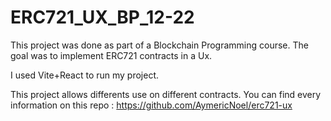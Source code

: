 # ERC721_UX_BP_12-22

This project was done as part of a Blockchain Programming course. The goal was to implement ERC721 contracts in a Ux.

I used Vite+React to run my project. 

This project allows differents use on different contracts.
You can find every information on this repo : https://github.com/AymericNoel/erc721-ux

